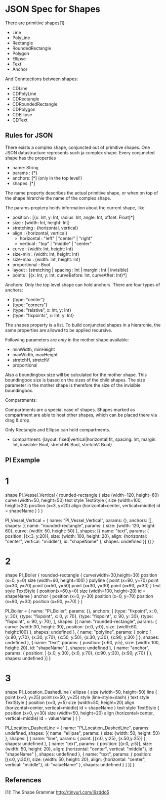 JSON Spec for Shapes
====================

There are primitive shapes[1]:

* Line
* PolyLine
* Rectangle
* RoundedRectangle
* Polygon
* Ellipse
* Text
* Anchor

And Conntections between shapes:

* CDLine
* CDPolyLine
* CDRectangle
* CDRoundedRectangle
* CDPolygon
* CDEllipse
* CDText

Rules for JSON
--------------

There exists a complex shape, conjuncted out of primitive shapes.
One JSON datastructure represents such ja complex shape.
Every conjuncted shape has the properties

* name: String
* params : {*}
* anchors: [*]  (only in the top level!)
* shapes: [*]

The name property describes the actual primitive shape, or when on top
of the shape hirarchie the name of the complex shape.

The params proptery holds information about the current shape, like

* position : [{x: Int, y: Int, radius: Int, angle: Int, offset: Float}*]
* size : {width: Int, height: Int}
* stretching : {horizontal, vertical}
* align : {horizontal, vertical}
  * horizontal : "left" | "center" | "right"
  * vertical :  "top" | "middle" | "center"
* curve : {width: Int, height: Int}
* size-min : {width: Int, height: Int}
* size-max : {width: Int, height: Int}
* proportional : Bool
* layout : {stretching | spacing : Int | margin : Int | invisible}
* points : [{x: Int, y: Int, curveBefore: Int, curveAfter: Int}*]

Anchors:
Only the top level shape can hold anchors. There are four types of anchors:

* {type: "center"}
* {type: "corners"}
* {type: "relative", x: Int, y: Int}
* {type: "fixpoints", x: Int, y: Int}

The shapes property is a list. To build conjuncted shapes
in a hierarchie, the same properties are allowed to be applied
recursive.

Following parameters are *only* in the mother shape available:

* minWidth, minHeight
* maxWidth, maxHeight
* stretchH, stretchV
* proportional

Also a boundingbox size will be calculated for the mother shape.
This boundingbox size is based on the sizes of the child shapes.
The size parameter in the mother shape is therefore the size of
the invisible boundingbox.

Compartments:

Compartments are a special case of shapes. Shapes marked as compartment
are able to host other shapes, which can be placed there via drag & drop.

Only Rectangle and Ellipse can hold compartments.

* compartment: {layout: fixed|vertical|horizontal|fit, spacing: Int, margin: Int, insisible: Bool, stretchH: Bool, stretchV: Bool}

PI Example
----------

# 1

shape PI_Vessel_Vertical {
    rounded-rectangle {
        size (width=120, height=60)
        curve (width=50, height=50)
        text style TextStyle {
            size (width=100, height=20)
            position (x=3, y=20)
            align (horizontal=center, vertical=middle)
            id = shapeName 
        }
    }
}

PI_Vessel_Vertical = {
  name: "PI_Vessel_Vertical",
  params: {},
  anchors: [],
  shapes: [{
    name: "rounded-rectangle",
    params: {
      size: {width: 120, height: 60},
      curve: {width: 50, height: 50}
    },
    shapes: [{
      name: "text",
      params: {
        position: [{x:3, y:20}],
        size: {width: 100, height: 20},
        align: {horizontal: "center", vertical: "middle"},
        id: "shapeName"
      },
      shapes: undefined
    }]
  }]
}

# 2

shape PI_Boiler {
  rounded-rectangle {
    curve(width=30,height=30)
    position (x=0, y=0)
    size (width=60, height=100)
    }
    polyline {
        point (x=90, y=70)
        point (x=30, y=70)
        point (x=50, y=50)
        point (x=30, y=30)
        point (x=90, y=30)
    }
    text style TextStyle {
      position(x=60,y=0)
      size (width=100, height=20)
      id = shapeName
    }
    anchor {
        position (x=0, y=30)
        position (x=0, y=70)
        position (x=90, y=30)
        position (x=90, y=70)
    }
}

PI_Boiler = {
  name: "PI_Boiler",
  params: {},
  anchors: [
      {type: "fixpoint", x: 0, y: 30},
      {type: "fixpoint", x: 0, y: 70},
      {type: "fixpoint", x: 90, y: 30},
      {type: "fixpoint", x: 90, y: 70},
  ],
  shapes: [{
    name: "rounded-rectangle",
    params: {
      curve: {width:30, height: 30},
      position: {x:0, y:0},
      size: {width:60, height:100}
    },
    shapes: undefined
  },
  {
    name: "polyline",
    params: {
      point: [
        {x:90, y:70}, {x:30, y:70},
        {x:50, y:50}, {x:30, y:30}, 
        {x:90, y:30}
      ]
    },
    shapes: undefined
  },
  {
    name: "text",
    params: {
      position: {x:60, y:5},
      size: {width: 100, height: 20},
      id: "shapeName"
    },
    shapes: undefined
  },
  {
    name: "anchor",
    params: {
      position: [
        {x:0, y:30}, {x:0, y:70},
        {x:90, y:30}, {x:90, y:70}
      ]
    },
    shapes: undefined
  }]
}

# 3

shape PI_Location_DashedLine {
    ellipse {
        size (width=50, height=50)
        line {
            point (x=0, y=25)
            point (x=50, y=25)
            style (line-style=dash)
        }
        text style TextStyle {
            position (x=0, y=5)
            size (width=50, height=20)
            align (horizontal=center, vertical=middle)
            id = shapeName
        }
        text style TextStyle {
            position (x=0, y=30)
            size (width=50, height=20)
            align (horizontal=center, vertical=middle)
            id = valueName
        }
    }
}

PI_Location_DashedLine = {
  name: "PI_Location_DashedLine",
  params: undefined,
  shapes: [{
    name: "ellipse",
    params: {
      size: {width: 50, height: 50}
    },
    shapes: [
      {
        name: "line",
        params: {
          point: [{x:0, y:25}, {x:50,y:25}]
        },
        shapes: undefined
      },
      {
        name: "text",
        params: {
          position: [{x:0, y:5}],
          size: {width: 50, height: 20},
          align: {horizontal: "center", vertical: "middle"},
          id: "shapeName"
        },
        shapes: undefined
      },
      {
        name: "text",
        params: {
          position: [{x:0, y:30}],
          size: {width: 50, height: 20},
          align: {horizontal: "center", vertical: "middle"},
          id: "valueName"
        },
        shapes: undefined
      }
    ]
  }]
}


References
----------

[1]: The Shape Grammar http://tinyurl.com/l6zddo5
